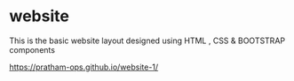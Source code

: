 # website
This is the basic website layout designed using HTML , CSS & BOOTSTRAP components

https://pratham-ops.github.io/website-1/
